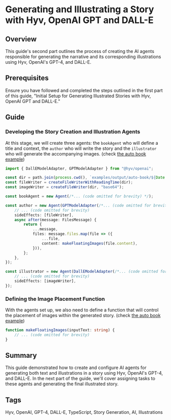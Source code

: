 # Generating and Illustrating a Story with Hyv, OpenAI GPT and DALL-E

## Overview

This guide's second part outlines the process of creating the AI agents responsible for generating
the narrative and its corresponding illustrations using Hyv, OpenAI's GPT-4, and DALL-E.

## Prerequisites

Ensure you have followed and completed the steps outlined in the first part of this guide, "Initial
Setup for Generating Illustrated Stories with Hyv, OpenAI GPT and DALL-E."

## Guide

### Developing the Story Creation and Illustration Agents

At this stage, we will create three agents: the `bookAgent` who will define a title and context, the
`author` who will write the story and the `illustrator` who will generate the accompanying images.
(check [the auto book example](../examples/auto-book.ts))

```typescript
import { DallEModelAdapter, GPTModelAdapter } from "@hyv/openai";

const dir = path.join(process.cwd(), `examples/output/auto-book/${Date.now()}`);
const fileWriter = createFileWriterWithReadingTime(dir);
const imageWriter = createFileWriter(dir, "base64");

const bookAgent = new Agent(/*... (code omitted for brevity) */);

const author = new Agent(GPTModelAdapter(/*... (code omitted for brevity) */), {
    // ... (code omitted for brevity)
    sideEffects: [fileWriter],
    async after(message: FilesMessage) {
        return {
            ...message,
            files: message.files.map(file => ({
                ...file,
                content: makeFloatingImages(file.content),
            })),
        };
    },
});

const illustrator = new Agent(DallEModelAdapter(/*... (code omitted for brevity) */), {
    // ... (code omitted for brevity)
    sideEffects: [imageWriter],
});
```

### Defining the Image Placement Function

With the agents set up, we also need to define a function that will control the placement of images
within the generated story. (check [the auto book example](../examples/auto-book.ts))

```typescript
function makeFloatingImages(inputText: string) {
    // ... (code omitted for brevity)
}
```

## Summary

This guide demonstrated how to create and configure AI agents for generating both text and
illustrations in a story using Hyv, OpenAI's GPT-4, and DALL-E. In the next part of the guide, we'll
cover assigning tasks to these agents and generating the final illustrated story.

## Tags

Hyv, OpenAI, GPT-4, DALL-E, TypeScript, Story Generation, AI, Illustrations

